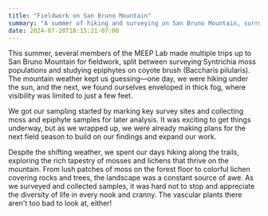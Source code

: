 ```yaml
---
title: "Fieldwork on San Bruno Mountain"
summary: "A summer of hiking and surveying on San Bruno Mountain, surrounded by moss, lichen, and ever-changing weather."
date: 2024-07-20T18:15:21-07:00
---
```


This summer, several members of the MEEP Lab made multiple trips up to San Bruno Mountain for fieldwork, split between surveying Syntrichia moss populations and studying epiphytes on coyote brush (Baccharis pilularis).
The mountain weather kept us guessing—one day, we were hiking under the sun, and the next, we found ourselves enveloped in thick fog, where visibility was limited to just a few feet.

We got our sampling started by marking key survey sites and collecting moss and epiphyte samples for later analysis. 
It was exciting to get things underway, but as we wrapped up, we were already making plans for the next field season to build on our findings and expand our work.

Despite the shifting weather, we spent our days hiking along the trails, exploring the rich tapestry of mosses and lichens that thrive on the mountain. 
From lush patches of moss on the forest floor to colorful lichen covering rocks and trees, the landscape was a constant source of awe. 
As we surveyed and collected samples, it was hard not to stop and appreciate the diversity of life in every nook and cranny.
The vascular plants there aren't too bad to look at, either!

